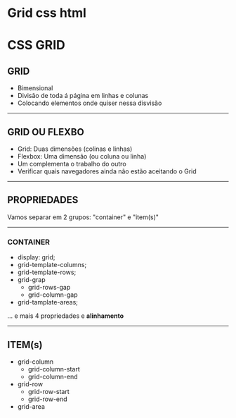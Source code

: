 # Grid css html

# CSS GRID

## GRID

- Bimensional
- Divisão de toda á página em linhas e colunas
- Colocando elementos onde quiser nessa disvisão

---

## GRID OU FLEXBO

- Grid: Duas dimensões (colinas e linhas)
- Flexbox: Uma dimensão (ou coluna ou linha)
- Um complementa o trabalho  do outro
- Verificar quais navegadores ainda não estão aceitando o Grid

---

## PROPRIEDADES

 Vamos separar em 2 grupos:
 "container" e "item(s)"

---

### CONTAINER

- display: grid;
- grid-template-columns;
- grid-template-rows;
- grid-grap
  - grid-rows-gap
  - grid-column-gap
- grid-tamplate-areas;

... e mais 4 propriedades e **alinhamento**

---

## ITEM(s)

- grid-column
     - grid-column-start
     - grid-column-end
- grid-row
   - grid-row-start
   - grid-row-end
- grid-area  
